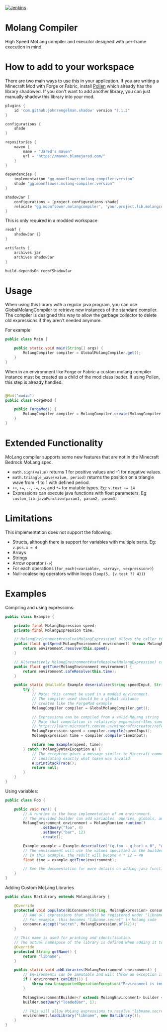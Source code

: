 [![Jenkins](https://img.shields.io/jenkins/build?jobUrl=https://ci.blamejared.com/job/Foundry/job/molang-compiler/job/master/&style=?style=plastic)](https://ci.blamejared.com/job/Foundry/job/molang-compiler/job/master/)

# Molang Compiler

High Speed MoLang compiler and executor designed with per-frame execution in mind.

# How to add to your workspace

There are two main ways to use this in your application. If you are writing a Minecraft Mod with Forge or Fabric,
install [Pollen](https://github.com/MoonflowerTeam/pollen) which already has the library shadowed. If you don't want
to add another library, you can just manually shadow this library into your mod.

```gradle
plugins {
    id 'com.github.johnrengelman.shadow' version "7.1.2"
}

configurations {
    shade
}

repositories {
    maven {
        name = "Jared's maven"
        url = "https://maven.blamejared.com/"
    }
}

dependencies {
    implementation "gg.moonflower:molang-compiler:version"
    shade "gg.moonflower:molang-compiler:version"
}

shadowJar {
    configurations = [project.configurations.shade]
    relocate 'gg.moonflower.molangcompiler', 'your.project.lib.molangcompiler'
}
```

This is only required in a modded workspace

```gradle
reobf {
    shadowJar {}
}

artifacts {
    archives jar
    archives shadowJar
}

build.dependsOn reobfShadowJar
```

# Usage

When using this library with a regular java program, you can use GlobalMolangCompiler to retrieve new instances of the
standard compiler. The compiler is designed this way to allow the garbage collector to delete old expressions if they
aren't needed anymore.

For example

```java
public class Main {

    public static void main(String[] args) {
        MolangCompiler compiler = GlobalMolangCompiler.get();
    }
}
```

When in an environment like Forge or Fabric a custom molang compiler instance must be created as a child of the mod
class loader. If using Pollen, this step is already handled.

```java

@Mod("modid")
public class ForgeMod {

    public ForgeMod() {
        MolangCompiler compiler = MolangCompiler.create(MolangCompiler.DEFAULT_FLAGS, ForgeMod.class.getClassLoader());
    }
}
```

# Extended Functionality

MoLang compiler supports some new features that are not in the Minecraft Bedrock MoLang spec.

- `math.sign(value)` returns 1 for positive values and -1 for negative values.
- `math.triangle_wave(value, period)` returns the position on a triangle wave from -1 to 1 with defined period.
- `++`, `+=`, `--`, `-=`, `/=`, and `*=` for mutable types. Eg: `v.test += 14`
- Expressions can execute java functions with float parameters. Eg: `custom_lib.javaFunction(param1, param2, param3)`

# Limitations

This implementation does not support the following:

- Structs, although there is support for variables with multiple parts. Eg: `v.pos.x = 4`
- Arrays
- Strings
- Arrow operator (`->`)
- For each operations (`for_each(<variable>, <array>, <expression>)`)
- Null-coalescing operators within loops (`loop(5, {v.test ?? 4})`)

# Examples

Compiling and using expressions:

```java
public class Example {

    private final MolangExpression speed;
    private final MolangExpression time;

    // MolangEnvironment#resolve(MolangExpression) allows the caller to handle errors created by the compiled MoLang
    public float getSpeed(MolangEnvironment environment) throws MolangRuntimeException {
        return environment.resolve(this.speed);
    }

    // Alternatively MolangEnvironment#safeResolve(MolangExpression) can be used to print the stack trace and return 0 on errors
    public float getTime(MolangEnvironment environment) {
        return environment.safeResolve(this.time);
    }

    public static @Nullable Example deserialize(String speedInput, String timeInput) {
        try {
            // Note: this cannot be used in a modded environment.
            // The compiler used should be a global instance
            // created like the ForgeMod example
            MolangCompiler compiler = GlobalMolangCompiler.get();

            // Expressions can be compiled from a valid MoLang string
            // Note that compilation is relatively expensive(~15ms sometimes) so it should be done once and cached
            // https://learn.microsoft.com/en-us/minecraft/creator/reference/content/molangreference/examples/molangconcepts/molangintroduction
            MolangExpression speed = compiler.compile(speedInput);
            MolangExpression time = compiler.compile(timeInput);

            return new Example(speed, time);
        } catch (MolangSyntaxException e) {
            // The exception gives a message similar to Minecraft commands
            // indicating exactly what token was invalid
            e.printStackTrace();
            return null;
        }
    }
}
```

Using variables:

```java
public class Foo {

    public void run() {
        // A runtime is the base implementation of an environment.
        // The provided builder can add variables, queries, globals, and extra libraries
        MolangEnvironment environment = MolangRuntime.runtime()
                .setQuery("foo", 4)
                .setQuery("bar", 12)
                .create();

        Example example = Example.deserialize("(q.foo - q.bar) > 0", "q.foo * q.bar");
        // The environment will use the values specified in the builder as replacements when calculating the expression
        // In this example, the result will become 4 * 12 = 48
        float time = example.getTime(environment);

        // See the documentation for more details on adding java functions and variables
    }
}
```

Adding Custom MoLang Libraries

```java
public class BarLibrary extends MolangLibrary {

    @Override
    protected void populate(BiConsumer<String, MolangExpression> consumer) {
        // Add all expressions that should be registered under "libname"
        // For example, this becomes "libname.secret" in MoLang code
        consumer.accept("secret", MolangExpression.of(42));
    }

    // This name is used for printing and identification.
    // The actual namespace of the library is defined when adding it to a MolangEnvironment.
    @Override
    protected String getName() {
        return "libname";
    }

    public static void addLibraries(MolangEnvironment environment) {
        // Environments can be immutable and will throw an exception if they are tried to be modified
        if (!environment.canEdit()) {
            throw new UnsupportedOperationException("Environment is immutable");
        }

        MolangEnvironmentBuilder<? extends MolangEnvironment> builder = environment.edit();
        builder.setQuery("loadedBar", 1);

        // This will allow MoLang expressions to resolve "libname.secret" now
        environment.loadLibrary("libname", new BarLibrary());
    }
}
```